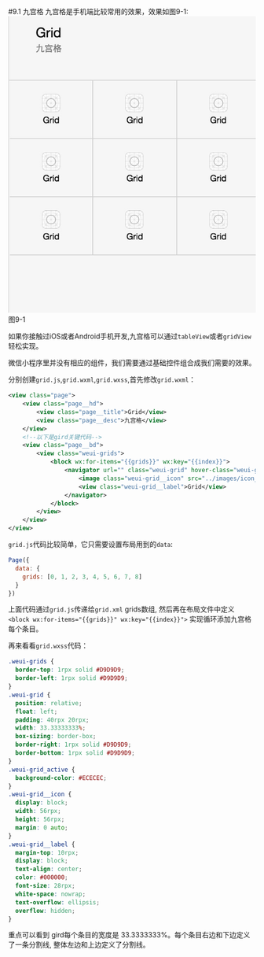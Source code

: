 #9.1 九宫格
九宫格是手机端比较常用的效果，效果如图9-1:
![](/assets/9-1.png) 图9-1

如果你接触过iOS或者Android手机开发,九宫格可以通过`tableView`或者`gridView`轻松实现。

微信小程序里并没有相应的组件，我们需要通过基础控件组合成我们需要的效果。

分别创建`grid.js`,`grid.wxml`,`grid.wxss`,首先修改`grid.wxml`：

```xml
<view class="page">
    <view class="page__hd">
        <view class="page__title">Grid</view>
        <view class="page__desc">九宫格</view>
    </view>
    <!--以下是gird关键代码-->
    <view class="page__bd">
        <view class="weui-grids">
            <block wx:for-items="{{grids}}" wx:key="{{index}}">
                <navigator url="" class="weui-grid" hover-class="weui-grid_active">
                    <image class="weui-grid__icon" src="../images/icon_tabbar.png" />
                    <view class="weui-grid__label">Grid</view>
                </navigator>
            </block>
        </view>
    </view>
</view>
```
`grid.js`代码比较简单，它只需要设置布局用到的`data`:
```js
Page({
  data: {
    grids: [0, 1, 2, 3, 4, 5, 6, 7, 8]
  }
})
```

上面代码通过`grid.js`传递给`grid.xml` grids数组, 然后再在布局文件中定义 ```<block wx:for-items="{{grids}}" wx:key="{{index}}">``` 实现循环添加九宫格每个条目。

再来看看`grid.wxss`代码：

```css
.weui-grids {
  border-top: 1rpx solid #D9D9D9;
  border-left: 1rpx solid #D9D9D9;
}
.weui-grid {
  position: relative;
  float: left;
  padding: 40rpx 20rpx;
  width: 33.33333333%;
  box-sizing: border-box;
  border-right: 1rpx solid #D9D9D9;
  border-bottom: 1rpx solid #D9D9D9;
}
.weui-grid_active {
  background-color: #ECECEC;
}
.weui-grid__icon {
  display: block;
  width: 56rpx;
  height: 56rpx;
  margin: 0 auto;
}
.weui-grid__label {
  margin-top: 10rpx;
  display: block;
  text-align: center;
  color: #000000;
  font-size: 28rpx;
  white-space: nowrap;
  text-overflow: ellipsis;
  overflow: hidden;
}
```
重点可以看到 gird每个条目的宽度是 33.3333333%。每个条目右边和下边定义了一条分割线, 整体左边和上边定义了分割线。
